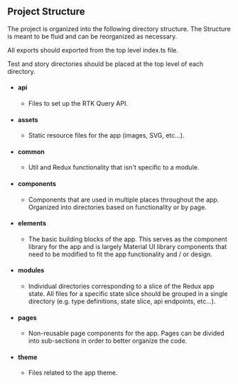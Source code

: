 ## Project Structure

The project is organized into the following directory structure. The Structure
is meant to be fluid and can be reorganized as necessary.

All exports should exported from the top level index.ts file.

Test and story directories should be placed at the top level of each directory.

- #### api

  - Files to set up the RTK Query API.

- #### assets

  - Static resource files for the app (images, SVG, etc...).

- #### common

  - Util and Redux functionality that isn't specific to a module.

- #### components

  - Components that are used in multiple places throughout the app. Organized into
    directories based on functionality or by page.

- #### elements

  - The basic building blocks of the app. This serves as the component library for
    the app and is largely Material UI library components that need to be modified
    to fit the app functionality and / or design.

- #### modules

  - Individual directories corresponding to a slice of the Redux app state.
    All files for a specific state slice should be grouped in a single directory
    (e.g. type definitions, state slice, api endpoints, etc...).

- #### pages

  - Non-reusable page components for the app. Pages can be divided into
    sub-sections in order to better organize the code.

- #### theme

  - Files related to the app theme.
